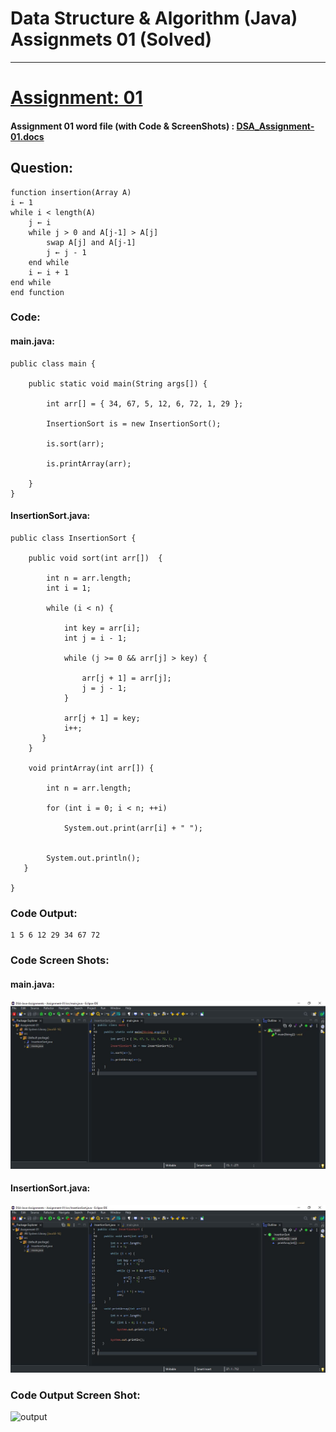 # Data Structure & Algorithm (Java) Assignmets 01 (Solved)
___
# [Assignment: 01](https://github.com/H-R-S/DSA-Java-Assignments/blob/main/Assignment-01/Readme/Assignment-01.md)
#### Assignment 01 word file (with Code & ScreenShots) : [DSA_Assignment-01.docs](https://github.com/H-R-S/DSA-Java-Assignments/tree/main/Assignment-01/WordFile)
## Question:
```
function insertion(Array A)
i ← 1
while i < length(A)
    j ← i
    while j > 0 and A[j-1] > A[j]
        swap A[j] and A[j-1]
        j ← j - 1
    end while
    i ← i + 1
end while
end function

```
### Code:
#### main.java:
```
public class main {
	
	public static void main(String args[]) {
		
        int arr[] = { 34, 67, 5, 12, 6, 72, 1, 29 };
        
        InsertionSort is = new InsertionSort();
        
        is.sort(arr);
        
        is.printArray(arr); 
     
	}
}
```
#### InsertionSort.java:
```
public class InsertionSort {
	
	public void sort(int arr[])  {
		
        int n = arr.length;
        int i = 1; 
        
        while (i < n) {
        	
            int key = arr[i];
            int j = i - 1;
            
            while (j >= 0 && arr[j] > key) {
            	
                arr[j + 1] = arr[j];
                j = j - 1;     
            }
            
            arr[j + 1] = key;
            i++;   
       }  
    }
	
    void printArray(int arr[]) {
    	
        int n = arr.length;
        
        for (int i = 0; i < n; ++i)
        	
            System.out.print(arr[i] + " ");
        
   
        System.out.println();    
   }
    
}
```
### Code Output:
```
1 5 6 12 29 34 67 72 
```
### Code Screen Shots:
#### main.java:
![main.java](https://github.com/H-R-S/DSA-Java-Assignments/blob/main/Assignment-01/ScreenShots/Code/main.JPG)
#### InsertionSort.java:
![InsertionSort.java](https://github.com/H-R-S/DSA-Java-Assignments/blob/main/Assignment-01/ScreenShots/Code/InsertionSort.JPG)
### Code Output Screen Shot:
![output](https://github.com/H-R-S/DSA-Java-Assignments/tree/main/Assignment-01/ScreenShots/Output)
